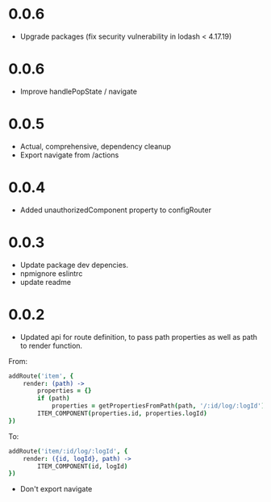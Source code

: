 # 0.0.6
- Upgrade packages (fix security vulnerability in lodash < 4.17.19)

# 0.0.6
- Improve handlePopState / navigate

# 0.0.5
- Actual, comprehensive, dependency cleanup
- Export navigate from /actions

# 0.0.4
- Added unauthorizedComponent property to configRouter

# 0.0.3
- Update package dev depencies.
- npmignore eslintrc
- update readme

# 0.0.2
- Updated api for route definition, to pass path properties as well as path to render function.

From:
```coffee
addRoute('item', {
    render: (path) ->
        properties = {}
        if (path)
            properties = getPropertiesFromPath(path, '/:id/log/:logId')
        ITEM_COMPONENT(properties.id, properties.logId)
})
```


To:
```coffee
addRoute('item/:id/log/:logId', {
    render: ({id, logId}, path) ->
        ITEM_COMPONENT(id, logId)
})
```

- Don't export navigate 
